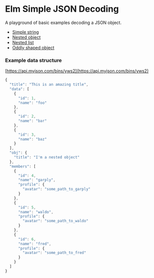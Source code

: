 # Elm Simple JSON Decoding

A playground of basic examples decoding a JSON object.

* [Simple string](http://chrisbuttery.github.io/elm-simple-json-decoding/simple_string.html)
* [Nested object](http://chrisbuttery.github.io/elm-simple-json-decoding/nested_object.html)
* [Nested list](http://chrisbuttery.github.io/elm-simple-json-decoding/nested_list.html)
* [Oddly shaped object](http://chrisbuttery.github.io/elm-simple-json-decoding/oddly_shaped_object.html)

### Example data structure

[https://api.myjson.com/bins/yws2](https://api.myjson.com/bins/yws2)

```js
{
  "title": "This is an amazing title",
  "data": [
    {
      "id": 1,
      "name": "foo"
    },
    {
      "id": 2,
      "name": "bar"
    },
    {
      "id": 3,
      "name": "baz"
    }
  ],
  "obj": {
    "title": "I'm a nested object"
  },
  "members": [
    {
      "id": 4,
      "name": "garply",
      "profile": {
        "avatar": "some_path_to_garply"
      }
    },
    {
      "id": 5,
      "name": "waldo",
      "profile": {
        "avatar": "some_path_to_waldo"
      }
    },
    {
      "id": 6,
      "name": "fred",
      "profile": {
        "avatar": "some_path_to_fred"
      }
    }
  ]
}
```
